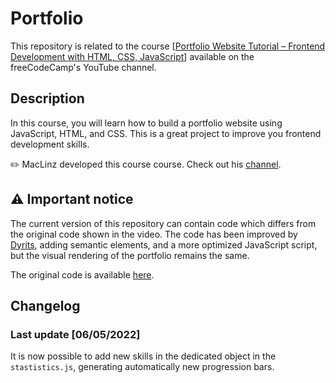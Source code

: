 # Portfolio

This repository is related to the course [[Portfolio Website Tutorial – Frontend Development with HTML, CSS, JavaScript](https://www.youtube.com/watch?v=xV7S8BhIeBo&t)] available on the freeCodeCamp's YouTube channel.

## Description
In this course, you will learn how to build a portfolio website using JavaScript, HTML, and CSS. This is a great project to improve you frontend development skills.

✏️ MacLinz developed this course course. Check out his [channel](https://www.youtube.com/c/MacLinzUniversalChannel).

## ⚠️ Important notice
 The current version of this repository can contain code which differs from the original code shown in the video. The code has been improved by [Dyrits](https://github.com/Dyrits), adding semantic elements, and a more optimized JavaScript script, but the visual rendering of the portfolio remains the same.

The original code is available [here](https://github.com/Maclinz/JS_CSS_PortfolioProject/tree/1f1c0205c0b3a8caa623c96402775974f39ab5cb).

## Changelog

### Last update [06/05/2022]
It is now possible to add new skills in the dedicated object in the `stastistics.js`, generating automatically new progression bars.